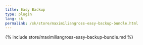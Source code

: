 ```yaml
---
title: Easy Backup
type: plugin
lang: sk
permalink: /sk/store/maximiliangross-easy-backup-bundle.html
---
```


{% include store/maximiliangross-easy-backup-bundle.md %}
